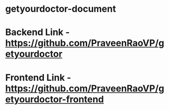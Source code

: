 # getyourdoctor-document


# Backend Link - https://github.com/PraveenRaoVP/getyourdoctor

# Frontend Link - https://github.com/PraveenRaoVP/getyourdoctor-frontend
